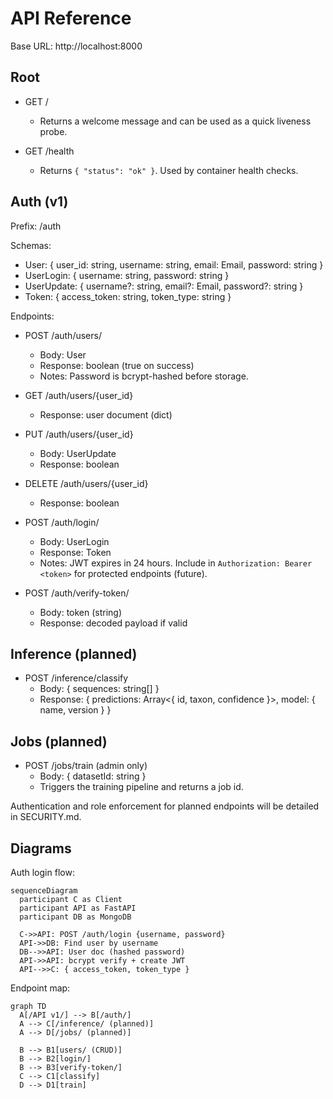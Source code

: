 # API Reference

Base URL: http://localhost:8000

## Root
- GET /
  - Returns a welcome message and can be used as a quick liveness probe.

- GET /health
  - Returns `{ "status": "ok" }`. Used by container health checks.

## Auth (v1)
Prefix: /auth

Schemas:
- User: { user_id: string, username: string, email: Email, password: string }
- UserLogin: { username: string, password: string }
- UserUpdate: { username?: string, email?: Email, password?: string }
- Token: { access_token: string, token_type: string }

Endpoints:
- POST /auth/users/
  - Body: User
  - Response: boolean (true on success)
  - Notes: Password is bcrypt-hashed before storage.

- GET /auth/users/{user_id}
  - Response: user document (dict)

- PUT /auth/users/{user_id}
  - Body: UserUpdate
  - Response: boolean

- DELETE /auth/users/{user_id}
  - Response: boolean

- POST /auth/login/
  - Body: UserLogin
  - Response: Token
  - Notes: JWT expires in 24 hours. Include in `Authorization: Bearer <token>` for protected endpoints (future).

- POST /auth/verify-token/
  - Body: token (string)
  - Response: decoded payload if valid

## Inference (planned)
- POST /inference/classify
  - Body: { sequences: string[] }
  - Response: { predictions: Array<{ id, taxon, confidence }>, model: { name, version } }

## Jobs (planned)
- POST /jobs/train (admin only)
  - Body: { datasetId: string }
  - Triggers the training pipeline and returns a job id.

Authentication and role enforcement for planned endpoints will be detailed in SECURITY.md.

## Diagrams

Auth login flow:

```mermaid
sequenceDiagram
  participant C as Client
  participant API as FastAPI
  participant DB as MongoDB

  C->>API: POST /auth/login {username, password}
  API->>DB: Find user by username
  DB-->>API: User doc (hashed password)
  API->>API: bcrypt verify + create JWT
  API-->>C: { access_token, token_type }
```

Endpoint map:

```mermaid
graph TD
  A[/API v1/] --> B[/auth/]
  A --> C[/inference/ (planned)]
  A --> D[/jobs/ (planned)]

  B --> B1[users/ (CRUD)]
  B --> B2[login/]
  B --> B3[verify-token/]
  C --> C1[classify]
  D --> D1[train]
```